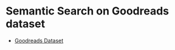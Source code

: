 Semantic Search on Goodreads dataset
====================================
- [Goodreads Dataset](https://www.kaggle.com/datasets/ishikajohari/best-books-10k-multi-genre-data?resource=download&select=goodreads_data.csv)
